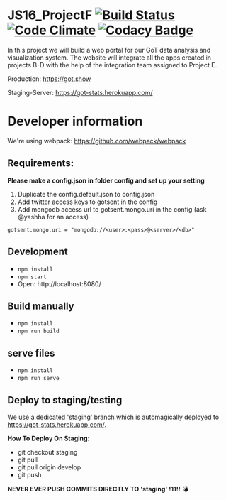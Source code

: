 # JS16_ProjectF [![Build Status](https://travis-ci.org/Rostlab/JS16_ProjectF.svg?branch=react)](https://travis-ci.org/Rostlab/JS16_ProjectF) [![Code Climate](https://codeclimate.com/github/Rostlab/JS16_ProjectF/badges/gpa.svg)](https://codeclimate.com/github/Rostlab/JS16_ProjectF) [![Codacy Badge](https://api.codacy.com/project/badge/grade/cee88a696a9749aa98ea9987ba91b926)](https://www.codacy.com/app/mail_25/JS16_ProjectF)
In this project we will build a web portal for our GoT data analysis and visualization system. The website will integrate all the apps created in projects B-D with the help of the integration team assigned to Project E.

Production:
https://got.show

Staging-Server:
https://got-stats.herokuapp.com/

# Developer information
We're using webpack: https://github.com/webpack/webpack

## Requirements:

**Please make a config.json in folder config and set up your setting**

1. Duplicate the config.default.json to config.json
2. Add twitter access keys to gotsent in the config
3. Add mongodb access url to gotsent.mongo.uri in the config (ask @yashha for an access)

`gotsent.mongo.uri = "mongodb://<user>:<pass>@<server>/<db>"`

## Development
* `npm install`
* `npm start`
* Open: http://localhost:8080/

## Build manually
* `npm install`
* `npm run build`

## serve files
* `npm install`
* `npm run serve`

## Deploy to staging/testing
We use a dedicated 'staging' branch which is automagically deployed to https://got-stats.herokuapp.com/.

**How To Deploy On Staging**:
* git checkout staging
* git pull
* git pull origin develop
* git push

**NEVER EVER PUSH COMMITS DIRECTLY TO 'staging' !11!!** :bomb:
